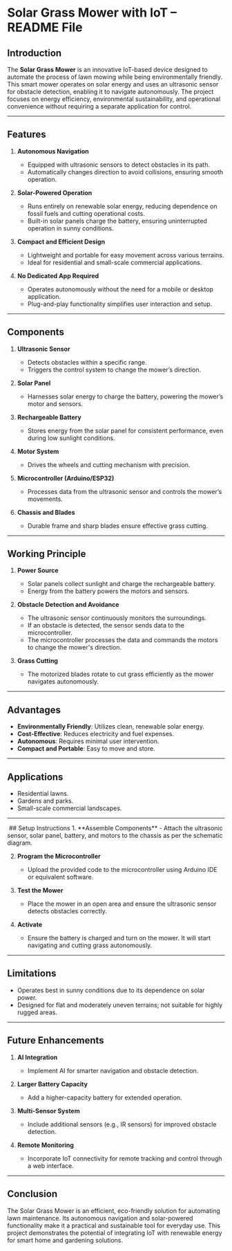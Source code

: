 # Solar Grass Mower with IoT – README File

## Introduction  
The **Solar Grass Mower** is an innovative IoT-based device designed to automate the process of lawn mowing while being environmentally friendly. This smart mower operates on solar energy and uses an ultrasonic sensor for obstacle detection, enabling it to navigate autonomously. The project focuses on energy efficiency, environmental sustainability, and operational convenience without requiring a separate application for control.

---

## Features  
1. **Autonomous Navigation**  
   - Equipped with ultrasonic sensors to detect obstacles in its path.
   - Automatically changes direction to avoid collisions, ensuring smooth operation.

2. **Solar-Powered Operation**  
   - Runs entirely on renewable solar energy, reducing dependence on fossil fuels and cutting operational costs.
   - Built-in solar panels charge the battery, ensuring uninterrupted operation in sunny conditions.

3. **Compact and Efficient Design**  
   - Lightweight and portable for easy movement across various terrains.  
   - Ideal for residential and small-scale commercial applications.  

4. **No Dedicated App Required**  
   - Operates autonomously without the need for a mobile or desktop application.
   - Plug-and-play functionality simplifies user interaction and setup.

---

## Components  
1. **Ultrasonic Sensor**  
   - Detects obstacles within a specific range.  
   - Triggers the control system to change the mower’s direction.

2. **Solar Panel**  
   - Harnesses solar energy to charge the battery, powering the mower’s motor and sensors.

3. **Rechargeable Battery**  
   - Stores energy from the solar panel for consistent performance, even during low sunlight conditions.  

4. **Motor System**  
   - Drives the wheels and cutting mechanism with precision.  

5. **Microcontroller (Arduino/ESP32)**  
   - Processes data from the ultrasonic sensor and controls the mower’s movements.  

6. **Chassis and Blades**  
   - Durable frame and sharp blades ensure effective grass cutting.  

---

## Working Principle  
1. **Power Source**  
   - Solar panels collect sunlight and charge the rechargeable battery.  
   - Energy from the battery powers the motors and sensors.

2. **Obstacle Detection and Avoidance**  
   - The ultrasonic sensor continuously monitors the surroundings.  
   - If an obstacle is detected, the sensor sends data to the microcontroller.  
   - The microcontroller processes the data and commands the motors to change the mower's direction.

3. **Grass Cutting**  
   - The motorized blades rotate to cut grass efficiently as the mower navigates autonomously.  

---

## Advantages  
- **Environmentally Friendly**: Utilizes clean, renewable solar energy.  
- **Cost-Effective**: Reduces electricity and fuel expenses.  
- **Autonomous**: Requires minimal user intervention.  
- **Compact and Portable**: Easy to move and store.  

---

## Applications  
- Residential lawns.  
- Gardens and parks.  
- Small-scale commercial landscapes.  

---
<img src="">
## Setup Instructions  
1. **Assemble Components**  
   - Attach the ultrasonic sensor, solar panel, battery, and motors to the chassis as per the schematic diagram.

2. **Program the Microcontroller**  
   - Upload the provided code to the microcontroller using Arduino IDE or equivalent software.  

3. **Test the Mower**  
   - Place the mower in an open area and ensure the ultrasonic sensor detects obstacles correctly.  

4. **Activate**  
   - Ensure the battery is charged and turn on the mower. It will start navigating and cutting grass autonomously.  

---

## Limitations  
- Operates best in sunny conditions due to its dependence on solar power.  
- Designed for flat and moderately uneven terrains; not suitable for highly rugged areas.  

---

## Future Enhancements  
1. **AI Integration**  
   - Implement AI for smarter navigation and obstacle detection.  

2. **Larger Battery Capacity**  
   - Add a higher-capacity battery for extended operation.  

3. **Multi-Sensor System**  
   - Include additional sensors (e.g., IR sensors) for improved obstacle detection.  

4. **Remote Monitoring**  
   - Incorporate IoT connectivity for remote tracking and control through a web interface.  

---

## Conclusion  
The Solar Grass Mower is an efficient, eco-friendly solution for automating lawn maintenance. Its autonomous navigation and solar-powered functionality make it a practical and sustainable tool for everyday use. This project demonstrates the potential of integrating IoT with renewable energy for smart home and gardening solutions.
